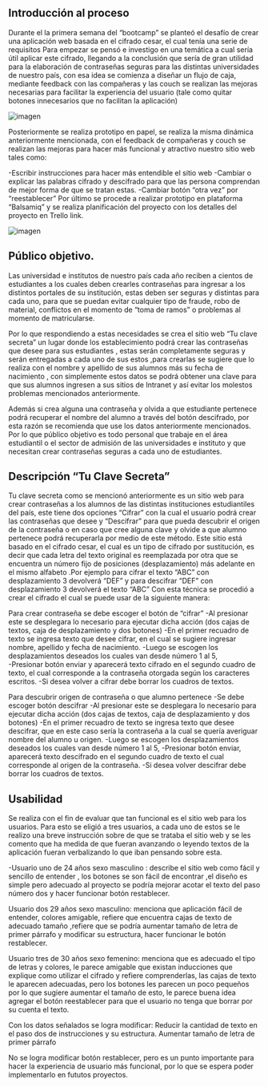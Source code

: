 ## Introducción al proceso
Durante el la primera semana del “bootcamp” se planteó el desafío de crear una aplicación web basada en el cifrado cesar, el cual tenía una serie de requisitos
Para empezar se pensó e investigo en una  temática a cual sería útil  aplicar este cifrado, llegando a la conclusión que sería de gran utilidad  para la elaboración de contraseñas seguras para las distintas universidades de nuestro país, con esa idea  se comienza a  diseñar un flujo de caja, mediante feedback con las compañeras y  las couch se realizan las mejoras necesarias para facilitar la experiencia del usuario (tale como quitar botones innecesarios que no facilitan la aplicación) 


![imagen](https://i.ibb.co/sb85C8w/flujo2.png)

Posteriormente se realiza  prototipo en papel, se realiza la misma dinámica anteriormente mencionada, con el  feedback de compañeras y couch se realizan las mejoras para hacer más funcional y atractivo nuestro sitio web tales como:

-Escribir instrucciones para hacer más entendible el sitio web 
-Cambiar o explicar las palabras cifrado y descifrado para que  las persona  comprendan de mejor forma de que se tratan estas.
-Cambiar botón “otra vez” por “reestablecer”
Por último se procede a realizar prototipo en plataforma “Balsamiq” y se realiza planificación del proyecto con los detalles del proyecto  en Trello link.

![imagen](https://i.ibb.co/nCxvSJp/prototipo-imagenes.png)

## Público objetivo.
Las universidad e institutos de nuestro país cada año reciben a cientos de estudiantes a los cuales deben crearles  contraseñas  para ingresar a los distintos portales de su institución, estas deben ser seguras y  distintas para cada uno, para que  se puedan evitar cualquier tipo de fraude, robo de material, conflictos en el momento de “toma de ramos” o problemas al momento de matricularse.

Por lo que respondiendo  a estas necesidades se crea el sitio web “Tu clave secreta” un lugar donde los  establecimiento podrá crear las contraseñas que desee para sus estudiantes , estas serán completamente seguras y serán entregadas a cada uno de sus estos ,para crearlas se sugiere que lo realiza con el nombre y apellido de sus alumnos más su fecha de nacimiento , con simplemente estos datos se podrá obtener una clave para que sus alumnos ingresen a sus sitios de Intranet  y así evitar los molestos problemas mencionados anteriormente.

Además si crea alguna una contraseña y olvida a que estudiante pertenece podrá recuperar el nombre  del alumno a través del botón descifrado, por esta razón se recomienda que use los datos anteriormente mencionados.
Por lo que público objetivo  es todo  personal que trabaje en el área estudiantil o el sector de admisión de las universidades e instituto y que necesitan crear contraseñas seguras a cada uno de  estudiantes.

## Descripción “Tu Clave Secreta”

Tu clave secreta como se mencionó anteriormente es un sitio web para crear contraseñas a los alumnos de las distintas instituciones estudiantiles del país, este tiene dos opciones “Cifrar” con la cual el usuario podrá crear las contraseñas que desee y “Descifrar” para que pueda descubrir el origen de la contraseña o en caso que cree alguna clave y olvide  a que alumno pertenece podrá recuperarla por medio de este método.
Este sitio está basado en el cifrado cesar, el cual es un tipo de cifrado por sustitución, es decir que cada letra del texto original es reemplazada por otra que se encuentra un número fijo de posiciones (desplazamiento) más adelante en el mismo alfabeto .Por ejemplo para cifrar el texto “ABC” con desplazamiento 3 devolverá “DEF” y para descifrar “DEF” con desplazamiento 3  devolverá el texto “ABC”
Con esta técnica se procedió a crear el cifrado el cual se puede usar de la siguiente manera:

Para crear  contraseña se debe escoger el botón de “cifrar”
-Al presionar este se desplegara lo necesario para ejecutar dicha acción (dos cajas de textos, caja de desplazamiento y dos botones) 
-En el primer recuadro de texto   se ingresa texto que desee cifrar, en el cual se sugiere ingresar nombre, apellido y fecha de nacimiento.
-Luego se escogen los desplazamientos deseados los cuales van desde número 1 al 5,  
-Presionar botón enviar y aparecerá texto cifrado en el segundo cuadro de texto, el cual corresponde a la contraseña otorgada según los caracteres escritos.
-Si desea volver a cifrar debe borrar los cuadros de textos.

Para descubrir origen de contraseña o que alumno pertenece
-Se debe escoger botón descifrar 
-Al presionar este se desplegara lo necesario para ejecutar dicha acción (dos cajas de textos, caja de desplazamiento y dos botones) 
-En el primer recuadro de texto   se ingresa texto que desee descifrar, que en este caso sería la contraseña a la cual se quería averiguar nombre del alumno u origen.
-Luego se escogen los desplazamientos deseados los cuales van desde número 1 al 5, 
-Presionar botón enviar, aparecerá texto descifrado en el segundo cuadro de texto  el cual corresponde al origen de la contraseña.
-Si desea volver descifrar debe borrar los cuadros de textos.


## Usabilidad 
Se realiza con el fin de evaluar que tan funcional es el sitio web para los usuarios. 
Para esto se eligió a tres usuarios, a cada uno de  estos se le realizo una breve instrucción sobre de que se trataba el sitio web y se les comento  que ha medida de que fueran avanzando o leyendo textos de la aplicación fueran verbalizando lo que iban pensando sobre esta.

-Usuario uno de 24 años sexo masculino : describe el sitio web como fácil y sencillo de entender , los botones se son fácil de encontrar ,el diseño es simple  pero adecuado al proyecto se podría mejorar acotar el texto del  paso número dos y hacer funcionar botón restablecer.

Usuario dos 29 años sexo masculino: menciona que aplicación fácil de entender,  colores amigable, refiere que encuentra cajas de texto de adecuado tamaño ,refiere que se podría aumentar tamaño de letra de primer párrafo y modificar su estructura, hacer funcionar le botón restablecer.

Usuario tres de 30 años sexo femenino: menciona que es adecuado el tipo de letras y colores, le parece amigable que existan inducciones que explique como utilizar el cifrado  y refiere  comprenderlas, las  cajas de texto le aparecen adecuadas, pero los botones les parecen un poco pequeños por lo que sugiere aumentar el tamaño de esto, le parece buena idea agregar el botón reestablecer para que el usuario no tenga que borrar por su cuenta el texto.

Con los datos señalados  se logra modificar:
 Reducir la cantidad de texto en el paso dos de instrucciones y su estructura.
 Aumentar tamaño de letra de primer párrafo 

No se logra modificar botón restablecer, pero es un punto importante para hacer la experiencia de usuario más funcional, por lo que se espera poder implementarlo en fututos proyectos.
